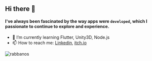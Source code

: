 ## Hi there 👋

#### I've always been fascinated by the way apps were ``` developed ```, which I passionate to continue to explore and experience. 

 - 🔭 I’m currently learning Flutter, Unity3D, Node.js
 - 📫 How to reach me: [Linkedin](https://linkedin.com/in/rrabbani/), [itch.io](https://rabbanos.itch.io/)

![rabbanos](https://github.githubassets.com/images/mona-whisper.gif)
